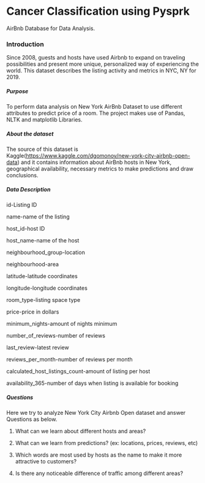 ﻿# Cancer Classification using Pysprk
AirBnb Database for Data Analysis.

### Introduction
Since 2008, guests and hosts have used Airbnb to expand on traveling possibilities and present more unique, personalized way of experiencing the world. This dataset describes the listing activity and metrics in NYC, NY for 2019.

##### Purpose
To perform data analysis on New York AirBnb Dataset to use different attributes to predict price of a room. The project makes use of  Pandas, NLTK and matplotlib Libraries.

##### About the dataset
The source of this dataset is Kaggle(https://www.kaggle.com/dgomonov/new-york-city-airbnb-open-data) and it contains information about AirBnb hosts in New York, geographical availability, necessary metrics to make predictions and draw conclusions. 

##### Data Description
id-Listing ID

name-name of the listing

host_id-host ID

host_name-name of the host

neighbourhood_group-location

neighbourhood-area

latitude-latitude coordinates

longitude-longitude coordinates

room_type-listing space type

price-price in dollars

minimum_nights-amount of nights minimum

number_of_reviews-number of reviews

last_review-latest review	

reviews_per_month-number of reviews per month

calculated_host_listings_count-amount of listing per host

availability_365-number of days when listing is available for booking



##### Questions
Here we try to analyze New York City Airbnb Open dataset and answer Questions as below.

1. What can we learn about different hosts and areas?

2. What can we learn from predictions? (ex: locations, prices, reviews, etc)

3. Which words are most used by hosts as the name to make it more attractive to customers?

4. Is there any noticeable difference of traffic among different areas?
